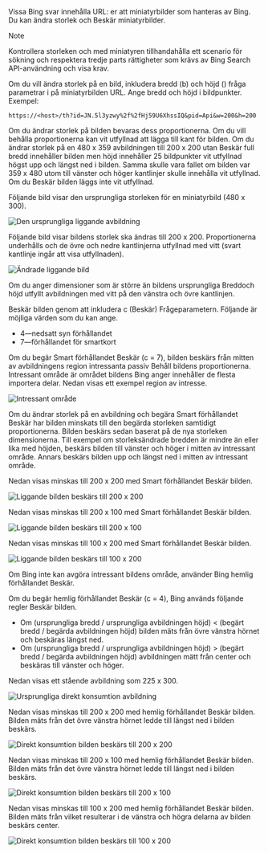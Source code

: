 Vissa Bing svar innehålla URL: er att miniatyrbilder som hanteras av Bing. Du kan ändra storlek och Beskär miniatyrbilder. 

> [!NOTE]
> Kontrollera storleken och med miniatyren tillhandahålla ett scenario för sökning och respektera tredje parts rättigheter som krävs av Bing Search API-användning och visa krav.


Om du vill ändra storlek på en bild, inkludera bredd (b) och höjd () fråga parametrar i på miniatyrbilden URL. Ange bredd och höjd i bildpunkter. Exempel:  
  
`https://<host>/th?id=JN.5l3yzwy%2f%2fHj59U6XhssIQ&pid=Api&w=200&h=200`  
  
Om du ändrar storlek på bilden bevaras dess proportionerna. Om du vill behålla proportionerna kan vit utfyllnad att lägga till kant för bilden. Om du ändrar storlek på en 480 x 359 avbildningen till 200 x 200 utan Beskär full bredd innehåller bilden men höjd innehåller 25 bildpunkter vit utfyllnad högst upp och längst ned i bilden. Samma skulle vara fallet om bilden var 359 x 480 utom till vänster och höger kantlinjer skulle innehålla vit utfyllnad. Om du Beskär bilden läggs inte vit utfyllnad.  

 
Följande bild visar den ursprungliga storleken för en miniatyrbild (480 x 300).  
  
![Den ursprungliga liggande avbildning](./media/cognitive-services-bing-resize-crop/bing-resize-crop-landscape.PNG)  
  
Följande bild visar bildens storlek ska ändras till 200 x 200. Proportionerna underhålls och de övre och nedre kantlinjerna utfyllnad med vitt (svart kantlinje ingår att visa utfyllnaden).  
  
![Ändrade liggande bild](./media/cognitive-services-bing-resize-crop/bing-resize-crop-landscape-resized.PNG)  



Om du anger dimensioner som är större än bildens ursprungliga Breddoch höjd utfyllt avbildningen med vitt på den vänstra och övre kantlinjen.  
  
Beskär bilden genom att inkludera c (Beskär) Frågeparametern. Följande är möjliga värden som du kan ange.  
  
- 4&mdash;nedsatt syn förhållandet  
- 7&mdash;förhållandet för smartkort  
  
Om du begär Smart förhållandet Beskär (c = 7), bilden beskärs från mitten av avbildningens region intressanta passiv Behåll bildens proportionerna. Intressant område är området bildens Bing anger innehåller de flesta importera delar. Nedan visas ett exempel region av intresse.  
  
![Intressant område](./media/cognitive-services-bing-resize-crop/bing-resize-crop-regionofinterest.PNG)

Om du ändrar storlek på en avbildning och begära Smart förhållandet Beskär har bilden minskats till den begärda storleken samtidigt proportionerna. Bilden beskärs sedan baserat på de nya storleken dimensionerna. Till exempel om storleksändrade bredden är mindre än eller lika med höjden, beskärs bilden till vänster och höger i mitten av intressant område. Annars beskärs bilden upp och längst ned i mitten av intressant område.  
  
 
Nedan visas minskas till 200 x 200 med Smart förhållandet Beskär bilden.  
  
![Liggande bilden beskärs till 200 x 200](./media/cognitive-services-bing-resize-crop/bing-resize-crop-landscape200x200c7.PNG)
  
Nedan visas minskas till 200 x 100 med Smart förhållandet Beskär bilden.  
   
![Liggande bilden beskärs till 200 x 100](./media/cognitive-services-bing-resize-crop/bing-resize-crop-landscape200x100c7.PNG)
  
Nedan visas minskas till 100 x 200 med Smart förhållandet Beskär bilden.  
  
![Liggande bilden beskärs till 100 x 200](./media/cognitive-services-bing-resize-crop/bing-resize-crop-landscape100x200c7.PNG)



Om Bing inte kan avgöra intressant bildens område, använder Bing hemlig förhållandet Beskär.  
  
Om du begär hemlig förhållandet Beskär (c = 4), Bing används följande regler Beskär bilden.  
  
- Om (ursprungliga bredd / ursprungliga avbildningen höjd) < (begärt bredd / begärda avbildningen höjd) bilden mäts från övre vänstra hörnet och beskäras längst ned.  
- Om (ursprungliga bredd / ursprungliga avbildningen höjd) > (begärt bredd / begärda avbildningen höjd) avbildningen mätt från center och beskäras till vänster och höger.  



Nedan visas ett stående avbildning som 225 x 300.  
  
![Ursprungliga direkt konsumtion avbildning](./media/cognitive-services-bing-resize-crop/bing-resize-crop-sunflower.PNG)
  
Nedan visas minskas till 200 x 200 med hemlig förhållandet Beskär bilden. Bilden mäts från det övre vänstra hörnet ledde till längst ned i bilden beskärs.  
  
![Direkt konsumtion bilden beskärs till 200 x 200](./media/cognitive-services-bing-resize-crop/bing-resize-crop-sunflower200x200c4.PNG)
  
Nedan visas minskas till 200 x 100 med hemlig förhållandet Beskär bilden. Bilden mäts från det övre vänstra hörnet ledde till längst ned i bilden beskärs.  
  
![Direkt konsumtion bilden beskärs till 200 x 100](./media/cognitive-services-bing-resize-crop/bing-resize-crop-sunflower200x100c4.PNG)
  
Nedan visas minskas till 100 x 200 med hemlig förhållandet Beskär bilden. Bilden mäts från vilket resulterar i de vänstra och högra delarna av bilden beskärs center.  
  
![Direkt konsumtion bilden beskärs till 100 x 200](./media/cognitive-services-bing-resize-crop/bing-resize-crop-sunflower100x200c4.PNG)

